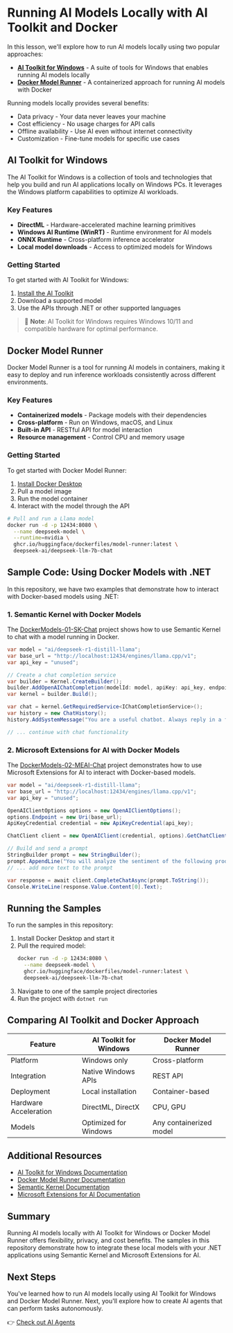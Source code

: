 # Running AI Models Locally with AI Toolkit and Docker

In this lesson, we'll explore how to run AI models locally using two popular approaches:
- **[AI Toolkit for Windows](https://learn.microsoft.com/windows/ai/toolkit/)** - A suite of tools for Windows that enables running AI models locally
- **[Docker Model Runner](https://docs.docker.com/model-runner/)** - A containerized approach for running AI models with Docker

Running models locally provides several benefits:
- Data privacy - Your data never leaves your machine
- Cost efficiency - No usage charges for API calls
- Offline availability - Use AI even without internet connectivity
- Customization - Fine-tune models for specific use cases

## AI Toolkit for Windows

The AI Toolkit for Windows is a collection of tools and technologies that help you build and run AI applications locally on Windows PCs. It leverages the Windows platform capabilities to optimize AI workloads.

### Key Features

- **DirectML** - Hardware-accelerated machine learning primitives
- **Windows AI Runtime (WinRT)** - Runtime environment for AI models
- **ONNX Runtime** - Cross-platform inference accelerator
- **Local model downloads** - Access to optimized models for Windows

### Getting Started

To get started with AI Toolkit for Windows:

1. [Install the AI Toolkit](https://learn.microsoft.com/windows/ai/toolkit/install)
2. Download a supported model
3. Use the APIs through .NET or other supported languages

> 📝 **Note**: AI Toolkit for Windows requires Windows 10/11 and compatible hardware for optimal performance.

## Docker Model Runner

Docker Model Runner is a tool for running AI models in containers, making it easy to deploy and run inference workloads consistently across different environments.

### Key Features

- **Containerized models** - Package models with their dependencies
- **Cross-platform** - Run on Windows, macOS, and Linux
- **Built-in API** - RESTful API for model interaction
- **Resource management** - Control CPU and memory usage

### Getting Started

To get started with Docker Model Runner:

1. [Install Docker Desktop](https://www.docker.com/products/docker-desktop/)
2. Pull a model image
3. Run the model container
4. Interact with the model through the API

```bash
# Pull and run a Llama model
docker run -d -p 12434:8080 \
  --name deepseek-model \
  --runtime=nvidia \
  ghcr.io/huggingface/dockerfiles/model-runner:latest \
  deepseek-ai/deepseek-llm-7b-chat
```

## Sample Code: Using Docker Models with .NET

In this repository, we have two examples that demonstrate how to interact with Docker-based models using .NET:

### 1. Semantic Kernel with Docker Models

The [DockerModels-01-SK-Chat](./src/DockerModels-01-SK-Chat/) project shows how to use Semantic Kernel to chat with a model running in Docker.

```csharp
var model = "ai/deepseek-r1-distill-llama";
var base_url = "http://localhost:12434/engines/llama.cpp/v1";
var api_key = "unused";

// Create a chat completion service
var builder = Kernel.CreateBuilder();
builder.AddOpenAIChatCompletion(modelId: model, apiKey: api_key, endpoint: new Uri(base_url));
var kernel = builder.Build();

var chat = kernel.GetRequiredService<IChatCompletionService>();
var history = new ChatHistory();
history.AddSystemMessage("You are a useful chatbot. Always reply in a funny way with short answers.");

// ... continue with chat functionality
```

### 2. Microsoft Extensions for AI with Docker Models

The [DockerModels-02-MEAI-Chat](./src/DockerModels-02-MEAI-Chat/) project demonstrates how to use Microsoft Extensions for AI to interact with Docker-based models.

```csharp
var model = "ai/deepseek-r1-distill-llama";
var base_url = "http://localhost:12434/engines/llama.cpp/v1";
var api_key = "unused";

OpenAIClientOptions options = new OpenAIClientOptions();
options.Endpoint = new Uri(base_url);
ApiKeyCredential credential = new ApiKeyCredential(api_key);

ChatClient client = new OpenAIClient(credential, options).GetChatClient(model);

// Build and send a prompt
StringBuilder prompt = new StringBuilder();
prompt.AppendLine("You will analyze the sentiment of the following product reviews...");
// ... add more text to the prompt

var response = await client.CompleteChatAsync(prompt.ToString());
Console.WriteLine(response.Value.Content[0].Text);
```

## Running the Samples

To run the samples in this repository:

1. Install Docker Desktop and start it
2. Pull the required model:
   ```bash
   docker run -d -p 12434:8080 \
     --name deepseek-model \
     ghcr.io/huggingface/dockerfiles/model-runner:latest \
     deepseek-ai/deepseek-llm-7b-chat
   ```
3. Navigate to one of the sample project directories
4. Run the project with `dotnet run`

## Comparing AI Toolkit and Docker Approach

| Feature | AI Toolkit for Windows | Docker Model Runner |
|---------|------------------------|---------------------|
| Platform | Windows only | Cross-platform |
| Integration | Native Windows APIs | REST API |
| Deployment | Local installation | Container-based |
| Hardware Acceleration | DirectML, DirectX | CPU, GPU |
| Models | Optimized for Windows | Any containerized model |

## Additional Resources

- [AI Toolkit for Windows Documentation](https://learn.microsoft.com/windows/ai/toolkit/)
- [Docker Model Runner Documentation](https://docs.docker.com/model-runner/)
- [Semantic Kernel Documentation](https://learn.microsoft.com/semantic-kernel/overview/)
- [Microsoft Extensions for AI Documentation](https://learn.microsoft.com/dotnet/ai/)

## Summary

Running AI models locally with AI Toolkit for Windows or Docker Model Runner offers flexibility, privacy, and cost benefits. The samples in this repository demonstrate how to integrate these local models with your .NET applications using Semantic Kernel and Microsoft Extensions for AI.

## Next Steps

You've learned how to run AI models locally using AI Toolkit for Windows and Docker Model Runner. Next, you'll explore how to create AI agents that can perform tasks autonomously.

👉 [Check out AI Agents](./04-agents.md)
